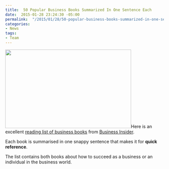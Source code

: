 ```yaml
---
title:  50 Popular Business Books Summarized In One Sentence Each
date:  2015-01-28 23:24:30 -05:00
permalink:  "/2015/01/28/50-popular-business-books-summarized-in-one-sentence-each/"
categories:
- News
tags:
- Team
---
```

<img class="alignleft" src="http://www.hiringforhope.org/news-room/images/0721-business-insider-logo_full_600.jpg" alt="" width="400" height="250" />Here is an excellent <a href="http://www.businessinsider.com/famous-business-book-summaries-2015-1"><span style="text-decoration:underline;">reading list of business books</span></a> from <a href="http://www.businessinsider.com/"><span style="text-decoration:underline;">Business Insider</span></a>.

Each book is summarised in one snappy sentence that makes it for <strong>quick reference</strong>.

The list contains both books about how to succeed as a business or an individual in the business world.